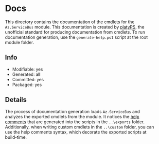 # Docs
This directory contains the documentation of the cmdlets for the `Az.ServiceBus` module. This documentation is created by [platyPS](https://www.powershellgallery.com/packages/platyPS), the unofficial standard for producing documentation from cmdlets. To run documentation generation, use the `generate-help.ps1` script at the root module folder.

## Info
- Modifiable: yes
- Generated: all
- Committed: yes
- Packaged: yes

## Details
The process of documentation generation loads `Az.ServiceBus` and analyzes the exported cmdlets from the module. It notices the [help comments](https://docs.microsoft.com/powershell/module/microsoft.powershell.core/about/about_comment_based_help) that are generated into the scripts in the `..\exports` folder. Additionally, when writing custom cmdlets in the `..\custom` folder, you can use the help comments syntax, which decorate the exported scripts at build-time.
